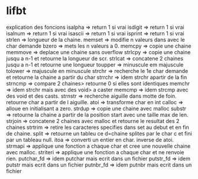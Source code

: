 # lifbt
explication des foncions 
isalpha => return 1 si vrai
isdigit  => return 1 si vrai
isalnum  => return 1 si vrai
isascii  => return 1 si vrai
isprint  => return 1 si vrai
strlen => longueur de la chaine.
memset => modifie n valeurs dans avec le char demande
bzero => mets les n valeurs  a 0.
memcpy => copie une chaine 
memmove => deplace une chaine sans overflow
strlcpy => copie une chaine jusqu a n-1 et retourne la longueur de scr.
strlcat => concatene 2 chaines jusqu a n-1 et retourne une longueur 
toupper => minuscule em majuscule
tolower => majuscule en minuscule
strchr => recherche le 1e char demande et retourne la chaine a partir du char
strrchr  => idem strchr apartir de la fin
strncmp => compare 2 chaines> retourne 0 si elles sont identiques
memchr => idem strchr mais avec des void> a caster
memcmp => idem strcmp avec des void et des casts.
strnstr => recherche aiguille dans motte de foin. retourne char a partir de l aiguille.
atoi => transforme char en int 
calloc => alloue en initialisant a zero.
strdup => copie une chaine avec malloc
substr => retourne la chaine a partir de la position start avec une taille max de len.
strjoin => concatene 2 chaines avec malloc et retourne le resultat des 2 chaines
strtrim => retire les caracteres specifies dans set au debut et en fin de chaine.
split => retourne un tableu ce d=chaine splites par le char c et fini par un tableau null.
itoa => converti un entier en char. inverse de atoi.
strmapi => applique une fonction a chaque char et cree une nouvelle chaine avec malloc.
striteri => applique une fonction a chaque char et ne renvoie rien.
putchar_fd => idem putchar mais ecrit dans un fichier
putstr_fd => idem putstr mais ecrit dans un fichier
putnbr_fd => idem putnbr mais ecrit dans un fichier
